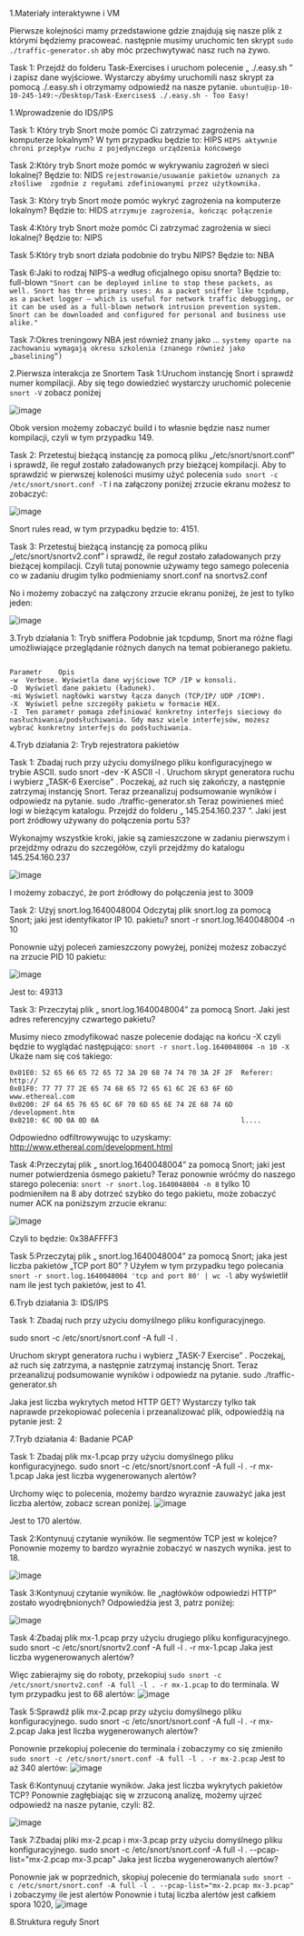 1.Materiały interaktywne i VM

Pierwsze kolejności mamy przedstawione gdzie znajdują się nasze plik z którymi będziemy pracoweać.
następnie musimy uruchomic ten skrypt ```sudo ./traffic-generator.sh``` aby móc przechwytywać nasz ruch na żywo.

Task 1:
Przejdź do  folderu Task-Exercises i uruchom polecenie „ ./.easy.sh ” i zapisz dane wyjściowe.
Wystarczy abyśmy uruchomili nasz skrypt za pomocą ./.easy.sh i otrzymamy odpowiedź na nasze pytanie.
```ubuntu@ip-10-10-245-149:~/Desktop/Task-Exercises$ ./.easy.sh - Too Easy!```

1.Wprowadzenie do IDS/IPS

Task 1: Który tryb Snort może pomóc Ci zatrzymać zagrożenia na komputerze lokalnym?
W tym przypadku będzie to: HIPS 
```HIPS aktywnie chroni przepływ ruchu z pojedynczego urządzenia końcowego```

Task 2:Który tryb Snort może pomóc w wykrywaniu zagrożeń w sieci lokalnej?
Będzie to: NIDS
```rejestrowanie/usuwanie pakietów uznanych za  złośliwe  zgodnie z regułami zdefiniowanymi przez użytkownika.```

Task 3: Który tryb Snort może pomóc wykryć zagrożenia na komputerze lokalnym?
Będzie to: HIDS 
```atrzymuje zagrożenia, kończąc połączenie```

Task 4:Który tryb Snort może pomóc Ci zatrzymać zagrożenia w sieci lokalnej?
Będzie to: NIPS

Task 5:Który tryb snort działa podobnie do trybu NIPS?
Będzie to: NBA 

Task 6:Jaki to rodzaj NIPS-a według oficjalnego opisu snorta?
Będzie to: full-blown
```"Snort can be deployed inline to stop these packets, as well. Snort has three primary uses: As a packet sniffer like tcpdump, as a packet logger — which is useful for network traffic debugging, or it can be used as a full-blown network intrusion prevention system. Snort can be downloaded and configured for personal and business use alike."```

Task 7:Okres treningowy NBA jest również znany jako ...
```systemy oparte na zachowaniu wymagają okresu szkolenia (znanego również jako „baselining”)```


2.Pierwsza interakcja ze Snortem
Task 1:Uruchom instancję Snort i sprawdź numer kompilacji.
Aby się tego dowiedzieć wystarczy uruchomić polecenie ```snort -V``` zobacz poniżej

![image](https://github.com/user-attachments/assets/7d5a9af1-9d20-452b-9a5b-e6fd0382718f)

Obok version możemy zobaczyć build i to własnie będzie nasz numer kompilacji, czyli w tym przypadku 149.

Task 2: Przetestuj bieżącą instancję za pomocą pliku „/etc/snort/snort.conf” i sprawdź, ile reguł zostało załadowanych przy bieżącej kompilacji.
Aby to sprawdzić w pierwszej koleności musimy użyć polecenia ```sudo snort -c /etc/snort/snort.conf -T``` i na załączony poniżej zrzucie ekranu możesz to zobaczyć:

![image](https://github.com/user-attachments/assets/b0c8f05e-4c61-41ee-9744-9c289590f370)

Snort rules read, w tym przypadku będzie to: 4151.

Task 3: Przetestuj bieżącą instancję za pomocą pliku „/etc/snort/snortv2.conf” i sprawdź, ile reguł zostało załadowanych przy bieżącej kompilacji.
Czyli tutaj ponownie używamy tego samego polecenia co w zadaniu drugim tylko podmieniamy snort.conf na snortvs2.conf

No i możemy zobaczyć na załączony zrzucie ekranu poniżej, że jest to tylko jeden:

![image](https://github.com/user-attachments/assets/e2f7c39c-749d-4674-8c9a-fc3fce624541)

3.Tryb działania 1: Tryb sniffera
Podobnie jak tcpdump, Snort ma różne flagi umożliwiające przeglądanie różnych danych na temat pobieranego pakietu.

```

Parametr	Opis
-w	Verbose. Wyświetla dane wyjściowe TCP /IP w konsoli.
-D	Wyświetl dane pakietu (ładunek).
-mi	Wyświetl nagłówki warstwy łącza danych (TCP/IP/ UDP /ICMP). 
-X	Wyświetl pełne szczegóły pakietu w formacie HEX.
-I	Ten parametr pomaga zdefiniować konkretny interfejs sieciowy do nasłuchiwania/podsłuchiwania. Gdy masz wiele interfejsów, możesz wybrać konkretny interfejs do podsłuchiwania. 
```

4.Tryb działania 2: Tryb rejestratora pakietów

Task 1:
Zbadaj ruch przy użyciu domyślnego pliku konfiguracyjnego  w trybie ASCII.
sudo snort -dev -K ASCII -l .
Uruchom skrypt generatora ruchu i wybierz  „TASK-6 Exercise” . Poczekaj, aż ruch się zakończy, a następnie zatrzymaj instancję Snort. Teraz przeanalizuj podsumowanie wyników i odpowiedz na pytanie.
sudo ./traffic-generator.sh
Teraz powinieneś mieć logi w bieżącym katalogu. Przejdź do folderu „ 145.254.160.237 ”. Jaki jest port źródłowy używany do połączenia portu 53?

Wykonajmy wszystkie kroki, jakie są zamieszczone w zadaniu pierwszym i przejdźmy odrazu do szczegółów, czyli przejdźmy do katalogu 145.254.160.237

![image](https://github.com/user-attachments/assets/cd45ecc8-32e5-4538-a0a2-5302639a872c)

I możemy zobaczyć, że port żródłowy do połączenia jest to 3009 

Task 2:
Użyj  snort.log.1640048004 
Odczytaj plik snort.log za pomocą Snort; jaki jest identyfikator IP 10. pakietu?
snort -r snort.log.1640048004 -n 10

Ponownie użyj poleceń zamieszczony powyżej, poniżej możesz zobaczyć na zrzucie PID 10 pakietu:

![image](https://github.com/user-attachments/assets/81f23f5c-b09a-4067-8b80-eb36f721f166)

Jest to: 49313

Task 3:
Przeczytaj plik „ snort.log.1640048004”  za pomocą Snort. Jaki jest adres referencyjny czwartego pakietu?

Musimy nieco zmodyfikować nasze polecenie dodając na końcu -X czyli będzie to wyglądać następująco: ```snort -r snort.log.1640048004 -n 10 -X```
Ukaże nam się coś takiego:
```
0x01E0: 52 65 66 65 72 65 72 3A 20 68 74 74 70 3A 2F 2F  Referer: http://
0x01F0: 77 77 77 2E 65 74 68 65 72 65 61 6C 2E 63 6F 6D  www.ethereal.com
0x0200: 2F 64 65 76 65 6C 6F 70 6D 65 6E 74 2E 68 74 6D  /development.htm
0x0210: 6C 0D 0A 0D 0A                                   l....
```
Odpowiedno odfiltrowywując to uzyskamy: http://www.ethereal.com/development.html

Task 4:Przeczytaj plik „ snort.log.1640048004”  za pomocą Snort; jaki jest numer potwierdzenia ósmego pakietu?
Teraz ponownie wróćmy do naszego starego polecenia: ```snort -r snort.log.1640048004 -n 8``` tylko 10 podmieniłem na 8 aby dotrzeć szybko do tego pakietu, może zobaczyć numer ACK na poniższym zrzucie ekranu:

![image](https://github.com/user-attachments/assets/2b10fe7a-3465-4634-b950-e4bf83c0f219)

Czyli to będzie: 0x38AFFFF3

Task 5:Przeczytaj plik „ snort.log.1640048004” za pomocą Snort; jaka jest liczba pakietów „TCP port 80” ?
Użyłem w tym przypadku tego polecania ```snort -r snort.log.1640048004 'tcp and port 80' | wc -l``` aby wyświetlił nam ile jest tych pakietów, jest to 41.


6.Tryb działania 3: IDS/IPS

Task 1:
Zbadaj ruch przy użyciu domyślnego pliku konfiguracyjnego.

sudo snort -c /etc/snort/snort.conf -A full -l .

Uruchom skrypt generatora ruchu i wybierz „TASK-7 Exercise” . Poczekaj, aż ruch się zatrzyma, a następnie zatrzymaj instancję Snort. Teraz przeanalizuj podsumowanie wyników i odpowiedz na pytanie.
sudo ./traffic-generator.sh

Jaka jest liczba wykrytych metod HTTP GET?
Wystarczy tylko tak naprawde przekopiować polecenia i przeanalizować plik, odpowiedźią na pytanie jest: 2

7.Tryb działania 4: Badanie PCAP

Task 1: Zbadaj plik mx-1.pcap przy użyciu domyślnego pliku konfiguracyjnego.
sudo snort -c /etc/snort/snort.conf -A full -l . -r mx-1.pcap
Jaka jest liczba wygenerowanych alertów?

Urchomy więc to polecenia, możemy bardzo wyraznie zauważyć jaka jest liczba alertów, zobacz screan poniżej.
![image](https://github.com/user-attachments/assets/2346d47d-fd2d-4b5b-80bf-0e018035c41b)

Jest to 170 alertów.

Task 2:Kontynuuj czytanie wyników.  Ile segmentów TCP jest w kolejce?
Ponownie mozemy to bardzo wyrażnie zobaczyć w naszych wynika. jest to 18.

![image](https://github.com/user-attachments/assets/e0f60032-5efe-4b6f-a348-c9d5efb08b82)

Task 3:Kontynuuj czytanie wyników. Ile „nagłówków odpowiedzi HTTP” zostało wyodrębnionych?
Odpowiedźia jest 3, patrz poniżej:

![image](https://github.com/user-attachments/assets/67bfd805-75af-41e5-9077-a0d75f3c149b)

Task 4:Zbadaj   plik mx-1.pcap przy użyciu drugiego pliku konfiguracyjnego.
sudo snort -c /etc/snort/snortv2.conf -A full -l . -r mx-1.pcap
Jaka jest liczba wygenerowanych alertów?

Więc zabierajmy się do roboty, przekopiuj ```sudo snort -c /etc/snort/snortv2.conf -A full -l . -r mx-1.pcap``` to do terminala.
W tym przypadku jest to 68 alertów:
![image](https://github.com/user-attachments/assets/2ae30fae-413b-4fb1-b0cb-dabd14dac11a)

Task 5:Sprawdź plik mx-2.pcap przy użyciu domyślnego pliku konfiguracyjnego.
sudo snort -c /etc/snort/snort.conf -A full -l . -r mx-2.pcap
Jaka jest liczba wygenerowanych alertów?

Ponownie przekopiuj polecenie do terminala i zobaczymy co się zmieniło ```sudo snort -c /etc/snort/snort.conf -A full -l . -r mx-2.pcap```
Jest to aż 340 alertów:
![image](https://github.com/user-attachments/assets/589ef910-302f-4d06-8c20-11892c8dee22)

Task 6:Kontynuuj czytanie wyników.  Jaka jest liczba wykrytych pakietów TCP?
Ponownie zagłębiając się w zrzuconą analizę, możemy ujrzeć odpowiedź na nasze pytanie, czyli: 82.

![image](https://github.com/user-attachments/assets/b0e21546-8ffd-47dc-a5b5-b7b23ff147a9)

Task 7:Zbadaj  pliki mx-2.pcap i mx-3.pcap  przy użyciu domyślnego pliku konfiguracyjnego.
sudo snort -c /etc/snort/snort.conf -A full -l . --pcap-list="mx-2.pcap mx-3.pcap"
Jaka jest liczba wygenerowanych alertów?

Ponownie jak w poprzednich, skopiuj polecenie do termianala ```sudo snort -c /etc/snort/snort.conf -A full -l . --pcap-list="mx-2.pcap mx-3.pcap"``` i zobaczymy ile jest alertów
Ponownie i tutaj liczba alertów jest całkiem spora 1020,
![image](https://github.com/user-attachments/assets/f1a1e76c-8fa0-4e79-964c-1f6d7afe7789)

8.Struktura reguły Snort
